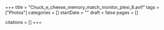 +++
title = "Chuck_e_cheese_memory_match_monitor_plexi_8.avif"
tags = ["Photos"]
categories = []
startDate = ""
draft = false
pages = []

citations = []
+++
